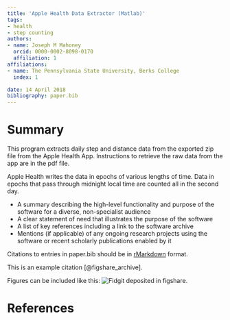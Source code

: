 ```yaml
---
title: 'Apple Health Data Extractor (Matlab)'
tags:
- health
- step counting
authors:
- name: Joseph M Mahoney
  orcid: 0000-0002-8098-0170
  affiliation: 1
affiliations:
- name: The Pennsylvania State University, Berks College
  index: 1

date: 14 April 2018
bibliography: paper.bib
---
```


# Summary

This program extracts daily step and distance data from the exported zip file from the Apple Health App. Instructions to retrieve the raw data from the app are in the pdf file.
  
Apple Health writes the data in epochs of various lengths of time. Data in epochs that pass through midnight local time are counted all in the second day.


- A summary describing the high-level functionality and purpose of the software
for a diverse, non-specialist audience
- A clear statement of need that illustrates the purpose of the software
- A list of key references including a link to the software archive
- Mentions (if applicable) of any ongoing research projects using the software
or recent scholarly publications enabled by it

Citations to entries in paper.bib should be in
[rMarkdown](http://rmarkdown.rstudio.com/authoring_bibliographies_and_citations.html)
format.

This is an example citation [@figshare_archive].

Figures can be included like this: ![Fidgit deposited in figshare.](figshare_article.png)

# References